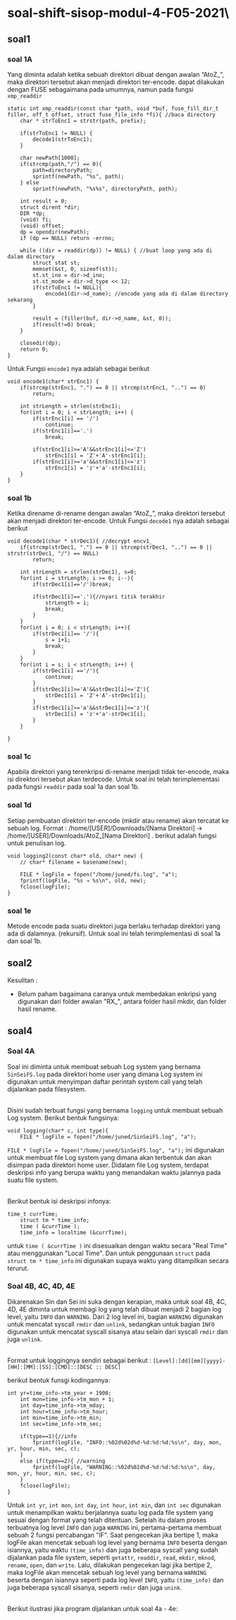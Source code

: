 # soal-shift-sisop-modul-4-F05-2021\

## soal1
### soal 1A
Yang diminta adalah ketika sebuah direktori dibuat dengan awalan “AtoZ_”, maka direktori tersebut akan menjadi direktori ter-encode.
dapat dilakukan dengan FUSE sebagaimana pada umumnya, namun pada fungsi `xmp_readdir`
```
static int xmp_readdir(const char *path, void *buf, fuse_fill_dir_t filler, off_t offset, struct fuse_file_info *fi){ //baca directory
	char * strToEnc1 = strstr(path, prefix);
    
	if(strToEnc1 != NULL) {
        decode1(strToEnc1);
    }

	char newPath[1000];
	if(strcmp(path,"/") == 0){
		path=directoryPath;
		sprintf(newPath, "%s", path);
	} else 
        sprintf(newPath, "%s%s", directoryPath, path);

	int result = 0;
	struct dirent *dir;
	DIR *dp;
	(void) fi;
	(void) offset;
	dp = opendir(newPath);
	if (dp == NULL) return -errno;

	while ((dir = readdir(dp)) != NULL) { //buat loop yang ada di dalam directory
		struct stat st;
		memset(&st, 0, sizeof(st));
		st.st_ino = dir->d_ino;
		st.st_mode = dir->d_type << 12;
		if(strToEnc1 != NULL){
			encode1(dir->d_name); //encode yang ada di dalam directory sekarang
        }
		
		result = (filler(buf, dir->d_name, &st, 0));
		if(result!=0) break;
	}

	closedir(dp);
	return 0;
}
```
Untuk Fungsi `encode1` nya adalah sebagai berikut
```
void encode1(char* strEnc1) { 
	if(strcmp(strEnc1, ".") == 0 || strcmp(strEnc1, "..") == 0)
        return;
    
    int strLength = strlen(strEnc1);
    for(int i = 0; i < strLength; i++) {
		if(strEnc1[i] == '/') 
            continue;
		if(strEnc1[i]=='.')
            break;
        
		if(strEnc1[i]>='A'&&strEnc1[i]<='Z')
            strEnc1[i] = 'Z'+'A'-strEnc1[i];
        if(strEnc1[i]>='a'&&strEnc1[i]<='z')
            strEnc1[i] = 'z'+'a'-strEnc1[i];
    }
}
```

### soal 1b
Ketika direname di-rename dengan awalan “AtoZ_”, maka direktori tersebut akan menjadi direktori ter-encode.
Untuk Fungsi `decode1` nya adalah sebagai berikut
```
void decode1(char * strDec1){ //decrypt encv1_
	if(strcmp(strDec1, ".") == 0 || strcmp(strDec1, "..") == 0 || strstr(strDec1, "/") == NULL) 
        return;
    
    int strLength = strlen(strDec1), s=0;
	for(int i = strLength; i >= 0; i--){
		if(strDec1[i]=='/')break;

		if(strDec1[i]=='.'){//nyari titik terakhir
			strLength = i;
			break;
		}
	}
	for(int i = 0; i < strLength; i++){
		if(strDec1[i]== '/'){
			s = i+1;
			break;
		}
	}
    for(int i = s; i < strLength; i++) {
		if(strDec1[i] =='/'){
            continue;
        }
        if(strDec1[i]>='A'&&strDec1[i]<='Z'){
            strDec1[i] = 'Z'+'A'-strDec1[i];
        }
        if(strDec1[i]>='a'&&strDec1[i]<='z'){
            strDec1[i] = 'z'+'a'-strDec1[i];
        }
    }
	
}
```
### soal 1c
Apabila direktori yang terenkripsi di-rename menjadi tidak ter-encode, maka isi direktori tersebut akan terdecode. Untuk soal ini telah terimplementasi pada fungsi `readdir` pada soal 1a dan soal 1b.

### soal 1d
Setiap pembuatan direktori ter-encode (mkdir atau rename) akan tercatat ke sebuah log. Format : /home/[USER]/Downloads/[Nama Direktori] → /home/[USER]/Downloads/AtoZ_[Nama Direktori] .
berikut adalah fungsi untuk penulisan log.
```
void logging2(const char* old, char* new) {
	// char* filename = basename(new);

	FILE * logFile = fopen("/home/juned/fs.log", "a");
    fprintf(logFile, "%s → %s\n", old, new);
    fclose(logFile);
}
```
### soal 1e
Metode encode pada suatu direktori juga berlaku terhadap direktori yang ada di dalamnya. (rekursif).
Untuk soal ini telah terimplementasi di soal 1a dan soal 1b.

## soal2
Kesulitan :
- Belum paham bagaimana caranya untuk membedakan enkripsi yang digunakan dari folder awalan "RX_", antara folder hasil mkdir, dan folder hasil rename.<br> 
## soal4
### Soal 4A
Soal ini diminta untuk membuat sebuah Log system yang bernama `SinSeiFS.log` pada direktori home user
yang dimana Log system ini digunakan untuk menyimpan daftar perintah system call yang telah dijalankan pada filesystem.<br><br>

Disini sudah terbuat fungsi yang bernama `logging` untuk membuat sebuah Log system. Berikut bentuk fungsinya:

```
void logging(char* c, int type){
    FILE * logFile = fopen("/home/juned/SinSeiFS.log", "a");
```

`FILE * logFile = fopen("/home/juned/SinSeiFS.log", "a");` ini digunakan untuk membuat file Log system yang dimana akan terbentuk 
dan akan disimpan pada direktori home user. Didalam file Log system, terdapat deskripsi info yang berupa waktu yang menandakan waktu 
jalannya pada suatu file system.<br><br>

Berikut bentuk isi deskripsi infonya:

```
time_t currTime;
	struct tm * time_info;
	time ( &currTime );
	time_info = localtime (&currTime);
```

untuk `time ( &currTime )` ini disesuaikan dengan waktu secara "Real Time" atau menggunakan "Local Time". Dan untuk penggunaan `struct` pada `struct tm * time_info` ini digunakan supaya waktu yang ditampilkan secara terurut.

### Soal 4B, 4C, 4D, 4E
Dikarenakan Sin dan Sei ini suka dengan kerapian, maka untuk soal 4B, 4C, 4D, 4E diminta untuk membagi log yang telah dibuat menjadi 2 bagian log level,
yaitu `INFO` dan `WARNING`. Dari 2 log level ini, bagian `WARNING` digunakan untuk mencatat syscall `rmdir` dan `unlink`, sedangkan untuk bagian `INFO` 
digunakan untuk mencatat syscall sisanya atau selain dari syscall `rmdir` dan juga `unlink`.<br><br> 

Format untuk loggingnya sendiri sebagai berikut :
`[Level]:[dd][mm][yyyy]-[HH]:[MM]:[SS]:[CMD]::[DESC :: DESC]`

berikut bentuk funsgi kodingannya:

```
int yr=time_info->tm_year + 1900;
	int mon=time_info->tm_mon + 1;
	int day=time_info->tm_mday;
	int hour=time_info->tm_hour;
	int min=time_info->tm_min;
	int sec=time_info->tm_sec;

    if(type==1){//info
        fprintf(logFile, "INFO::%02d%02d%d-%d:%d:%d:%s\n", day, mon, yr, hour, min, sec, c);
    }
    else if(type==2){ //warning
        fprintf(logFile, "WARNING::%02d%02d%d-%d:%d:%d:%s\n", day, mon, yr, hour, min, sec, c);
    }
    fclose(logFile);
}
```

Untuk `int yr`, `int mon`, `int day`, `int hour`, `int min`, dan `int sec` digunakan untuk menampilkan waktu berjalannya suatu log pada file system yang
sesuai dengan format yang telah ditentuan. Setelah itu dalam proses terbuatnya log level `INFO` dan juga `WARNING` ini, pertama-pertama membuat sebuah 2 fungsi 
percabangan "IF". Saat pengecekan jika bertipe 1, maka logFile akan mencetak sebuah log level yang bernama `INFO` beserta dengan isiannya, yaitu waktu `(time_info)` 
dan juga beberapa syscall yang sudah dijalankan pada file system, seperti `getattr`, `readdir`, `read`, `mkdir`, `mknod`, `rename`, `open`, dan `write`. Lalu, 
dilakukan pengecekan lagi jika bertipe 2, maka logFile akan mencetak sebuah log level yang bernama `WARNING` beserta dengan isiannya seperti pada log level `INFO`, 
yaitu `(time_info)` dan juga beberapa syscall sisanya, seperti `rmdir` dan juga `unink`.<br><br>

Berikut ilustrasi jika program dijalankan untuk soal 4a - 4e:
